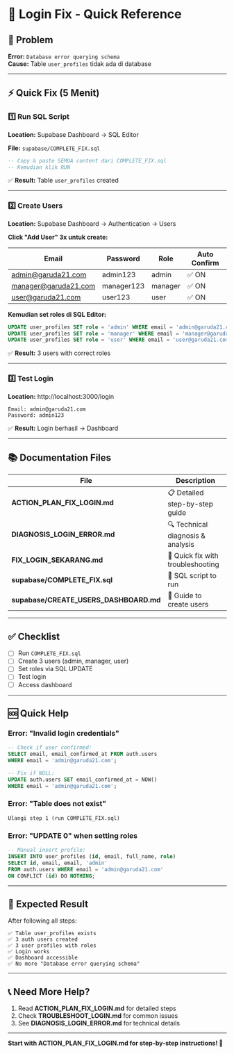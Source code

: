 # 🔧 Login Fix - Quick Reference

## 🎯 Problem
**Error:** `Database error querying schema`  
**Cause:** Table `user_profiles` tidak ada di database

---

## ⚡ Quick Fix (5 Menit)

### 1️⃣ Run SQL Script
**Location:** Supabase Dashboard → SQL Editor

**File:** `supabase/COMPLETE_FIX.sql`

```sql
-- Copy & paste SEMUA content dari COMPLETE_FIX.sql
-- Kemudian klik RUN
```

✅ **Result:** Table `user_profiles` created

---

### 2️⃣ Create Users
**Location:** Supabase Dashboard → Authentication → Users

**Click "Add User" 3x untuk create:**

| Email | Password | Role | Auto Confirm |
|-------|----------|------|--------------|
| admin@garuda21.com | admin123 | admin | ✅ ON |
| manager@garuda21.com | manager123 | manager | ✅ ON |
| user@garuda21.com | user123 | user | ✅ ON |

**Kemudian set roles di SQL Editor:**
```sql
UPDATE user_profiles SET role = 'admin' WHERE email = 'admin@garuda21.com';
UPDATE user_profiles SET role = 'manager' WHERE email = 'manager@garuda21.com';
UPDATE user_profiles SET role = 'user' WHERE email = 'user@garuda21.com';
```

✅ **Result:** 3 users with correct roles

---

### 3️⃣ Test Login
**Location:** http://localhost:3000/login

```
Email: admin@garuda21.com
Password: admin123
```

✅ **Result:** Login berhasil → Dashboard

---

## 📚 Documentation Files

| File | Description |
|------|-------------|
| **ACTION_PLAN_FIX_LOGIN.md** | 📋 Detailed step-by-step guide |
| **DIAGNOSIS_LOGIN_ERROR.md** | 🔍 Technical diagnosis & analysis |
| **FIX_LOGIN_SEKARANG.md** | 🚀 Quick fix with troubleshooting |
| **supabase/COMPLETE_FIX.sql** | 💾 SQL script to run |
| **supabase/CREATE_USERS_DASHBOARD.md** | 👥 Guide to create users |

---

## ✅ Checklist

- [ ] Run `COMPLETE_FIX.sql`
- [ ] Create 3 users (admin, manager, user)
- [ ] Set roles via SQL UPDATE
- [ ] Test login
- [ ] Access dashboard

---

## 🆘 Quick Help

### Error: "Invalid login credentials"
```sql
-- Check if user confirmed:
SELECT email, email_confirmed_at FROM auth.users 
WHERE email = 'admin@garuda21.com';

-- Fix if NULL:
UPDATE auth.users SET email_confirmed_at = NOW()
WHERE email = 'admin@garuda21.com';
```

### Error: "Table does not exist"
```
Ulangi step 1 (run COMPLETE_FIX.sql)
```

### Error: "UPDATE 0" when setting roles
```sql
-- Manual insert profile:
INSERT INTO user_profiles (id, email, full_name, role)
SELECT id, email, email, 'admin'
FROM auth.users WHERE email = 'admin@garuda21.com'
ON CONFLICT (id) DO NOTHING;
```

---

## 🎯 Expected Result

After following all steps:

```
✅ Table user_profiles exists
✅ 3 auth users created
✅ 3 user profiles with roles
✅ Login works
✅ Dashboard accessible
✅ No more "Database error querying schema"
```

---

## 📞 Need More Help?

1. Read **ACTION_PLAN_FIX_LOGIN.md** for detailed steps
2. Check **TROUBLESHOOT_LOGIN.md** for common issues
3. See **DIAGNOSIS_LOGIN_ERROR.md** for technical details

---

**Start with ACTION_PLAN_FIX_LOGIN.md for step-by-step instructions! 🚀**


